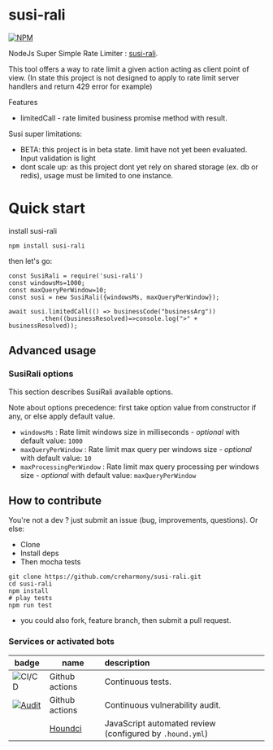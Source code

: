 # susi-rali

[![NPM](https://nodei.co/npm/susi-rali.png?compact=true)](https://npmjs.org/package/susi-rali)

NodeJs Super Simple Rate Limiter : [susi-rali](https://npmjs.org/package/susi-rali).

This tool offers a way to rate limit a given action acting as client point of view. 
(In state this project is not designed to apply to rate limit server handlers and return 429 error for example) 

Features

- limitedCall - rate limited business promise method with result.

Susi super limitations:
- BETA: this project is in beta state. limit have not yet been evaluated. Input validation is light
- dont scale up: as this project dont yet rely on shared storage (ex. db or redis), usage must be limited to one instance.

# Quick start

install susi-rali

```
npm install susi-rali
```

then let's go:
```
const SusiRali = require('susi-rali')
const windowsMs=1000;
const maxQueryPerWindow=10;
const susi = new SusiRali({windowsMs, maxQueryPerWindow});

await susi.limitedCall(() => businessCode("businessArg"))
         .then((businessResolved)=>console.log(">" + businessResolved));
```


## Advanced usage


### SusiRali options
This section describes SusiRali available options.

Note about options precedence: first take option value from constructor if any,
or else apply default value.

- `windowsMs`         : Rate limit windows size in milliseconds - *optional* with default value: `1000`
- `maxQueryPerWindow` : Rate limit max query per windows size - *optional* with default value: `10`
- `maxProcessingPerWindow` : Rate limit max query processing per windows size - *optional* with default value: `maxQueryPerWindow`

## How to contribute
You're not a dev ? just submit an issue (bug, improvements, questions). Or else:
* Clone
* Install deps
* Then mocha tests
```
git clone https://github.com/creharmony/susi-rali.git
cd susi-rali
npm install
# play tests
npm run test
```
* you could also fork, feature branch, then submit a pull request.

### Services or activated bots

| badge  | name   | description  |
|--------|-------|:--------|
| ![CI/CD](https://github.com/creharmony/susi-rali/workflows/susi_rali_ci/badge.svg) |Github actions|Continuous tests.
| [![Audit](https://github.com/creharmony/susi-rali/actions/workflows/audit.yml/badge.svg)](https://github.com/creharmony/susi-rali/actions/workflows/audit.yml) |Github actions|Continuous vulnerability audit.
|  |[Houndci](https://houndci.com/)|JavaScript  automated review (configured by `.hound.yml`)|
<!-- 
| [![Automated Release Notes by gren](https://img.shields.io/badge/%F0%9F%A4%96-release%20notes-00B2EE.svg)](https://github-tools.github.io/github-release-notes/)|[gren](https://github.com/github-tools/github-release-notes)|[Release notes](https://github.com/creharmony/susi-rali/releases) automation|
-->
